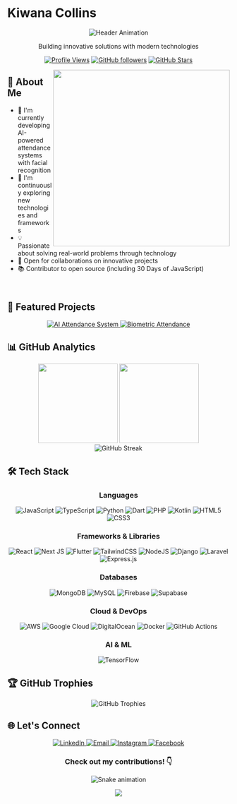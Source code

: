 # Kiwana Collins

<div align="center">
  
  ![Header Animation](https://readme-typing-svg.herokuapp.com/?lines=Welcome+to+my+GitHub!;I'm+Kiwana+Collins;Software+Developer;AI+Enthusiast;Problem+Solver&font=Fira%20Code&center=true&width=380&height=50&duration=4000&pause=1000)

  <p>Building innovative solutions with modern technologies</p>
  
  [![Profile Views](https://komarev.com/ghpvc/?username=kiwanacollins&style=for-the-badge&color=brightgreen)](https://github.com/kiwanacollins)
  [![GitHub followers](https://img.shields.io/github/followers/kiwanacollins?logo=GitHub&style=for-the-badge)](https://github.com/kiwanacollins)
  [![GitHub Stars](https://img.shields.io/github/stars/kiwanacollins?logo=github&style=for-the-badge)](https://github.com/kiwanacollins)
  
</div>

<img align="right" width="400" src="https://media.giphy.com/media/qgQUggAC3Pfv687qPC/giphy.gif" />

## 💫 About Me

- 🔭 I'm currently developing AI-powered attendance systems with facial recognition
- 🌱 I'm continuously exploring new technologies and frameworks
- 💡 Passionate about solving real-world problems through technology
- 🤝 Open for collaborations on innovative projects
- 📚 Contributor to open source (including 30 Days of JavaScript)

<br>

## 🚀 Featured Projects

<div align="center">
  <a href="https://github.com/kiwanacollins/ai-attendance-system">
    <img src="https://github-readme-stats.vercel.app/api/pin/?username=kiwanacollins&repo=ai-attendance-system&theme=radical" alt="AI Attendance System" />
  </a>
  <a href="https://github.com/kiwanacollins/biometric-attendance">
    <img src="https://github-readme-stats.vercel.app/api/pin/?username=kiwanacollins&repo=biometric-attendance&theme=radical" alt="Biometric Attendance" />
  </a>
</div>

## 📊 GitHub Analytics

<div align="center">
  <img height="180em" src="https://github-readme-stats.vercel.app/api?username=kiwanacollins&show_icons=true&theme=radical&include_all_commits=true&count_private=true" />
  <img height="180em" src="https://github-readme-stats.vercel.app/api/top-langs/?username=kiwanacollins&layout=compact&langs_count=7&theme=radical" />
</div>

<div align="center">
  <img src="https://nirzak-streak-stats.vercel.app/?user=kiwanacollins&theme=radical&hide_border=false" alt="GitHub Streak" />
</div>

## 🛠️ Tech Stack

<div align="center">
  
  ### Languages
  ![JavaScript](https://img.shields.io/badge/javascript-%23323330.svg?style=for-the-badge&logo=javascript&logoColor=%23F7DF1E)
  ![TypeScript](https://img.shields.io/badge/typescript-%23007ACC.svg?style=for-the-badge&logo=typescript&logoColor=white)
  ![Python](https://img.shields.io/badge/python-3670A0?style=for-the-badge&logo=python&logoColor=ffdd54)
  ![Dart](https://img.shields.io/badge/dart-%230175C2.svg?style=for-the-badge&logo=dart&logoColor=white)
  ![PHP](https://img.shields.io/badge/php-%23777BB4.svg?style=for-the-badge&logo=php&logoColor=white)
  ![Kotlin](https://img.shields.io/badge/kotlin-%237F52FF.svg?style=for-the-badge&logo=kotlin&logoColor=white)
  ![HTML5](https://img.shields.io/badge/html5-%23E34F26.svg?style=for-the-badge&logo=html5&logoColor=white)
  ![CSS3](https://img.shields.io/badge/css3-%231572B6.svg?style=for-the-badge&logo=css3&logoColor=white)
  
  ### Frameworks & Libraries
  ![React](https://img.shields.io/badge/react-%2320232a.svg?style=for-the-badge&logo=react&logoColor=%2361DAFB)
  ![Next JS](https://img.shields.io/badge/Next-black?style=for-the-badge&logo=next.js&logoColor=white)
  ![Flutter](https://img.shields.io/badge/Flutter-%2302569B.svg?style=for-the-badge&logo=Flutter&logoColor=white)
  ![TailwindCSS](https://img.shields.io/badge/tailwindcss-%2338B2AC.svg?style=for-the-badge&logo=tailwind-css&logoColor=white)
  ![NodeJS](https://img.shields.io/badge/node.js-6DA55F?style=for-the-badge&logo=node.js&logoColor=white)
  ![Django](https://img.shields.io/badge/django-%23092E20.svg?style=for-the-badge&logo=django&logoColor=white)
  ![Laravel](https://img.shields.io/badge/laravel-%23FF2D20.svg?style=for-the-badge&logo=laravel&logoColor=white)
  ![Express.js](https://img.shields.io/badge/express.js-%23404d59.svg?style=for-the-badge&logo=express&logoColor=%2361DAFB)
  
  ### Databases
  ![MongoDB](https://img.shields.io/badge/MongoDB-%234ea94b.svg?style=for-the-badge&logo=mongodb&logoColor=white)
  ![MySQL](https://img.shields.io/badge/mysql-4479A1.svg?style=for-the-badge&logo=mysql&logoColor=white)
  ![Firebase](https://img.shields.io/badge/firebase-a08021?style=for-the-badge&logo=firebase&logoColor=ffcd34)
  ![Supabase](https://img.shields.io/badge/Supabase-3ECF8E?style=for-the-badge&logo=supabase&logoColor=white)
  
  ### Cloud & DevOps
  ![AWS](https://img.shields.io/badge/AWS-%23FF9900.svg?style=for-the-badge&logo=amazon-aws&logoColor=white)
  ![Google Cloud](https://img.shields.io/badge/GoogleCloud-%234285F4.svg?style=for-the-badge&logo=google-cloud&logoColor=white)
  ![DigitalOcean](https://img.shields.io/badge/DigitalOcean-%230167ff.svg?style=for-the-badge&logo=digitalOcean&logoColor=white)
  ![Docker](https://img.shields.io/badge/docker-%230db7ed.svg?style=for-the-badge&logo=docker&logoColor=white)
  ![GitHub Actions](https://img.shields.io/badge/github%20actions-%232671E5.svg?style=for-the-badge&logo=githubactions&logoColor=white)
  
  ### AI & ML
  ![TensorFlow](https://img.shields.io/badge/TensorFlow-%23FF6F00.svg?style=for-the-badge&logo=TensorFlow&logoColor=white)
  
</div>

## 🏆 GitHub Trophies

<div align="center">
  <img src="https://github-profile-trophy.vercel.app/?username=kiwanacollins&theme=radical&row=1&column=7" alt="GitHub Trophies" />
</div>

## 🌐 Let's Connect

<div align="center">
  <a href="https://linkedin.com/in/kiwanacollins">
    <img src="https://img.shields.io/badge/LinkedIn-%230077B5.svg?style=for-the-badge&logo=linkedin&logoColor=white" alt="LinkedIn" />
  </a>
  <a href="mailto:kiwanacollinskiwana@gmail.com">
    <img src="https://img.shields.io/badge/Email-D14836?style=for-the-badge&logo=gmail&logoColor=white" alt="Email" />
  </a>
  <a href="https://instagram.com/kiwanacollins">
    <img src="https://img.shields.io/badge/Instagram-%23E4405F.svg?style=for-the-badge&logo=Instagram&logoColor=white" alt="Instagram" />
  </a>
  <a href="https://facebook.com/kiwanacollins">
    <img src="https://img.shields.io/badge/Facebook-%231877F2.svg?style=for-the-badge&logo=Facebook&logoColor=white" alt="Facebook" />
  </a>
</div>

<div align="center">
  
  ### Check out my contributions! 👇
  
  ![Snake animation](https://github.com/kiwanacollins/kiwanacollins/blob/output/github-contribution-grid-snake-dark.svg)
  
</div>

<div align="center">
  <img src="https://capsule-render.vercel.app/api?type=waving&color=gradient&height=120&section=footer" />
</div>
